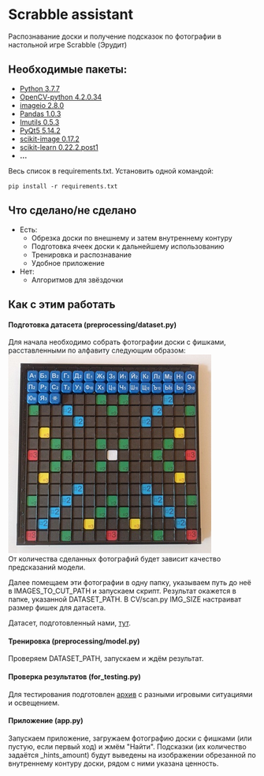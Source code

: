 # Scrabble assistant
Распознавание доски и получение подсказок по фотографии в настольной игре Scrabble (Эрудит)

## Необходимые пакеты:
- [Python 3.7.7](https://www.python.org/)
- [OpenCV-python 4.2.0.34](https://pypi.org/project/opencv-python/)
- [imageio 2.8.0](https://imageio.readthedocs.io/en/stable/installation.html)
- [Pandas 1.0.3](https://github.com/pandas-dev/pandas/releases)
- [Imutils 0.5.3](https://github.com/jrosebr1/imutils)
- [PyQt5 5.14.2](https://pypi.org/project/PyQt5/)
- [scikit-image 0.17.2](https://scikit-image.org/)
- [scikit-learn 0.22.2.post1](https://scikit-learn.org/stable/index.html)
- **...**

Весь список в requirements.txt. Установить одной командой:
```commandline
pip install -r requirements.txt
```
## Что сделано/не сделано

 - Есть:
   + Обрезка доски по внешнему и затем внутреннему контуру
   + Подготовка ячеек доски к дальнейшему использованию
   + Тренировка и распознавание
   + Удобное приложение
 - Нет:
   + Алгоритмов для звёздочки

## Как с этим работать
#### Подготовка датасета (preprocessing/dataset.py)
Для начала необходимо собрать фотографии доски с фишками, 
расставленными по алфавиту следующим образом:  
![Доска для датасета](resources/for_readme/raw.jpg)  
От количества сделанных фотографий будет зависит качество предсказаний модели.

Далее помещаем эти фотографии в одну папку, указываем путь до неё в 
IMAGES_TO_CUT_PATH и запускаем скрипт. Результат окажется в папке, 
указанной DATASET_PATH. В CV/scan.py IMG_SIZE настраиват 
размер фишек для датасета.

Датасет, подготовленный нами,
[тут](https://drive.google.com/file/d/1kW2adFPwH_PdxLksCwoUqIUF13CVfA8N/view?usp=sharing).

#### Тренировка (preprocessing/model.py)
Проверяем DATASET_PATH, запускаем и ждём результат.

#### Проверка результатов (for_testing.py)
Для тестирования подготовлен
[архив](https://drive.google.com/file/d/1uWUkDROoMkXpwo2WK2v2An2xRGBvoUoS/view?usp=sharing)
с разными игровыми ситуациями и освещением.

#### Приложение (app.py)
Запускаем приложение, загружаем фотографию доски с фишками 
(или пустую, если первый ход) и жмём "Найти". Подсказки 
(их количество задаётся _hints_amount) будут выведены на изображении 
обрезанной по внутреннему контуру доски, рядом с ними указана ценность.
